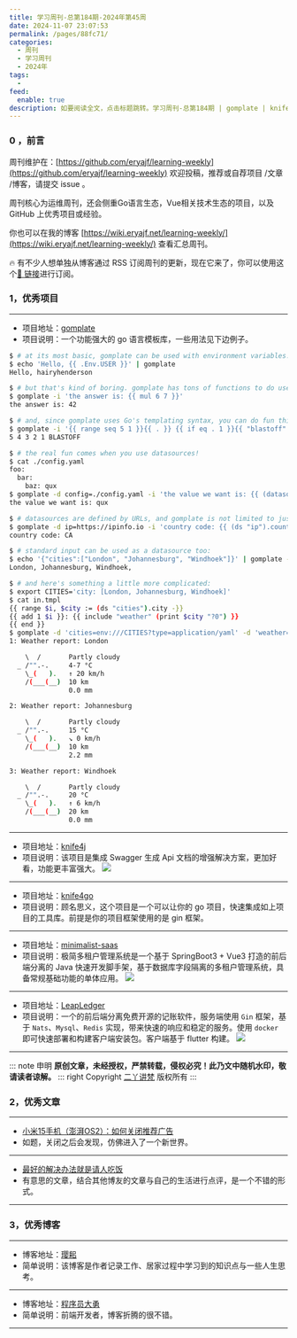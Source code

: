 ```yaml
---
title: 学习周刊-总第184期-2024年第45周
date: 2024-11-07 23:07:53
permalink: /pages/88fc71/
categories:
  - 周刊
  - 学习周刊
  - 2024年
tags:
  -
feed:
  enable: true
description: 如要阅读全文，点击标题跳转。学习周刊-总第184期 | gomplate | knife4j | knife4go | minimalist-saas | LeapLedger
---
```




### 0 ，前言

周刊维护在：[https://github.com/eryajf/learning-weekly](https://github.com/eryajf/learning-weekly)  欢迎投稿，推荐或自荐项目 /文章 /博客，请提交 issue 。

周刊核心为运维周刊，还会侧重Go语言生态，Vue相关技术生态的项目，以及 GitHub 上优秀项目或经验。

你也可以在我的博客 [https://wiki.eryajf.net/learning-weekly/](https://wiki.eryajf.net/learning-weekly/) 查看汇总周刊。

🔥 有不少人想单独从博客通过 RSS 订阅周刊的更新，现在它来了，你可以使用这个[🔗 链接](https://wiki.eryajf.net/learning-weekly.xml)进行订阅。

### 1，优秀项目

---
- 项目地址：[gomplate](https://github.com/hairyhenderson/gomplate)
- 项目说明：一个功能强大的 go 语言模板库，一些用法见下边例子。

```sh
$ # at its most basic, gomplate can be used with environment variables...
$ echo 'Hello, {{ .Env.USER }}' | gomplate
Hello, hairyhenderson

$ # but that's kind of boring. gomplate has tons of functions to do useful stuff, too
$ gomplate -i 'the answer is: {{ mul 6 7 }}'
the answer is: 42

$ # and, since gomplate uses Go's templating syntax, you can do fun things like:
$ gomplate -i '{{ range seq 5 1 }}{{ . }} {{ if eq . 1 }}{{ "blastoff" | toUpper }}{{ end }}{{ end }}'
5 4 3 2 1 BLASTOFF

$ # the real fun comes when you use datasources!
$ cat ./config.yaml
foo:
  bar:
    baz: qux
$ gomplate -d config=./config.yaml -i 'the value we want is: {{ (datasource "config").foo.bar.baz }}'
the value we want is: qux

$ # datasources are defined by URLs, and gomplate is not limited to just file-based datasources:
$ gomplate -d ip=https://ipinfo.io -i 'country code: {{ (ds "ip").country }}'
country code: CA

$ # standard input can be used as a datasource too:
$ echo '{"cities":["London", "Johannesburg", "Windhoek"]}' | gomplate -d city=stdin:///in.json -i '{{ range (ds "city").cities }}{{.}}, {{end}}'
London, Johannesburg, Windhoek,

$ # and here's something a little more complicated:
$ export CITIES='city: [London, Johannesburg, Windhoek]'
$ cat in.tmpl
{{ range $i, $city := (ds "cities").city -}}
{{ add 1 $i }}: {{ include "weather" (print $city "?0") }}
{{ end }}
$ gomplate -d 'cities=env:///CITIES?type=application/yaml' -d 'weather=https://wttr.in/?0' -H 'weather=User-Agent: curl' -f in.tmpl
1: Weather report: London

    \  /       Partly cloudy
  _ /"".-.     4-7 °C
    \_(   ).   ↑ 20 km/h
    /(___(__)  10 km
               0.0 mm

2: Weather report: Johannesburg

    \  /       Partly cloudy
  _ /"".-.     15 °C
    \_(   ).   ↘ 0 km/h
    /(___(__)  10 km
               2.2 mm

3: Weather report: Windhoek

    \  /       Partly cloudy
  _ /"".-.     20 °C
    \_(   ).   ↑ 6 km/h
    /(___(__)  20 km
               0.0 mm
```
---
- 项目地址：[knife4j](https://github.com/xiaoymin/knife4j)
- 项目说明：该项目是集成 Swagger 生成 Api 文档的增强解决方案，更加好看，功能更丰富强大。
  ![](https://t.eryajf.net/imgs/2024/10/1730271557460.webp)
---
- 项目地址：[knife4go](https://github.com/go-webtools/knife4go)
- 项目说明：顾名思义，这个项目是一个可以让你的 go 项目，快速集成如上项目的工具库。前提是你的项目框架使用的是 gin 框架。
---
- 项目地址：[minimalist-saas](https://github.com/lmq2582609/minimalist-saas)
- 项目说明：极简多租户管理系统是一个基于 SpringBoot3 + Vue3 打造的前后端分离的 Java 快速开发脚手架，基于数据库字段隔离的多租户管理系统，具备常规基础功能的单体应用。
  ![](https://t.eryajf.net/imgs/2024/10/1730271849669.webp)
---
- 项目地址：[LeapLedger](https://github.com/ZiRunHua/LeapLedger)
- 项目说明：一个的前后端分离免费开源的记账软件，服务端使用 `Gin` 框架，基于 `Nats`、`Mysql`、`Redis` 实现，带来快速的响应和稳定的服务。使用 `docker` 即可快速部署和构建客户端安装包。客户端基于 flutter 构建。
  ![](https://t.eryajf.net/imgs/2024/10/1730272105920.webp)
---

::: note 申明
**原创文章<Badge text='eryajf' />，未经授权，严禁转载，侵权必究！此乃文中随机水印，敬请读者谅解。**
::: right
Copyright [二丫讲梵](https://wiki.eryajf.net) 版权所有
:::

### 2，优秀文章

---
- [小米15手机（澎湃OS2）：如何关闭推荐广告](https://www.dolingou.com/article/xiaomi-15-close-recommended-ads-tutorial)
- 如题，关闭之后会发现，仿佛进入了一个新世界。
---
- [最好的解决办法就是请人吃饭](https://4311346.com/post/2024/1104-inviting.html)
- 有意思的文章，结合其他博友的文章与自己的生活进行点评，是一个不错的形式。
---
### 3，优秀博客

---
- 博客地址：[璎耜](https://simply-none.github.io/latest-blogs/)
- 简单说明：该博客是作者记录工作、居家过程中学习到的知识点与一些人生思考。
---
- 博客地址：[程序员大勇](https://www.afunny.top/)
- 简单说明：前端开发者，博客折腾的很不错。
---
